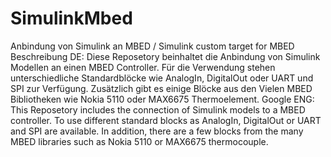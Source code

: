 # SimulinkMbed
Anbindung von Simulink an MBED / Simulink custom target for MBED 
Beschreibung DE:
Diese Reposetory beinhaltet die Anbindung von Simulink Modellen an einen MBED Controller. 
Für die Verwendung stehen unterschiedliche Standardblöcke wie AnalogIn, DigitalOut oder UART und SPI zur Verfügung.
Zusätzlich gibt es einige Blöcke aus den Vielen MBED Bibliotheken wie Nokia 5110 oder MAX6675 Thermoelement.
Google ENG:
This Reposetory includes the connection of Simulink models to a MBED controller.
To use different standard blocks as AnalogIn, DigitalOut or UART and SPI are available.
In addition, there are a few blocks from the many MBED libraries such as Nokia 5110 or MAX6675 thermocouple.
